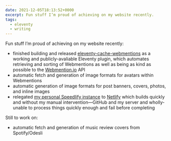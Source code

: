 ```yaml
---
date: 2021-12-05T18:13:52+0000
excerpt: Fun stuff I’m proud of achieving on my website recently.
tags:
  - eleventy
  - writing
---
```


Fun stuff I’m proud of achieving on my website recently:

- finished building and released [eleventy-cache-webmentions](/eleventy-cache-webmentions/) as a working and publicly-avaliable Eleventy plugin, which automates retrieving and sorting of Webmentions as well as being as kind as possible to the [Webmention.io](https://webmention.io) API
- automatic fetch and generation of image formats for avatars within Webmentions
- automatic generation of image formats for post banners, covers, photos, and inline images
- relegated [my personal Speedlify instance](https://speedlify.chrisburnell.com) to [Netlify](https://netlify.com) which builds quickly and without my manual intervention—GitHub and my server and wholly-unable to process things quickly enough and fail before completing

Still to work on:

- automatic fetch and generation of music review covers from Spotify/Odesli
